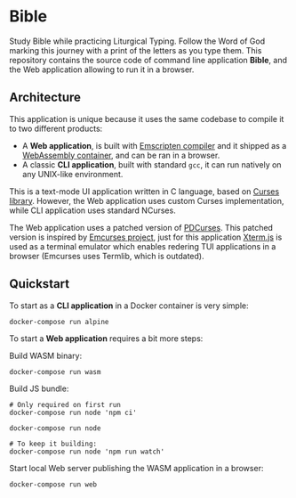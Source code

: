 # Bible

Study Bible while practicing Liturgical Typing. Follow the Word of God marking
this journey with a print of the letters as you type them. This repository
contains the source code of command line application **Bible**, and the Web
application allowing to run it in a browser.

## Architecture

This application is unique because it uses the same codebase to compile it to
two different products:

- A **Web application**, is built with [Emscripten compiler][1] and it shipped
  as a [WebAssembly container][2], and can be ran in a browser.
- A classic **CLI application**, built with standard `gcc`, it can run natively
  on any UNIX-like environment.

This is a text-mode UI application written in C language, based on
[Curses library][3]. However, the Web application uses custom Curses
implementation, while CLI application uses standard NCurses.

The Web application uses a patched version of [PDCurses][4]. This patched
version is inspired by [Emcurses project][5], just for this application
[Xterm.js][6] is used as a terminal emulator which enables redering TUI
applications in a browser (Emcurses uses Termlib, which is outdated).

## Quickstart

To start as a **CLI application** in a Docker container is very simple:

    docker-compose run alpine

To start a **Web application** requires a bit more steps:

Build WASM binary:

    docker-compose run wasm

Build JS bundle:

    # Only required on first run
    docker-compose run node 'npm ci'

    docker-compose run node

    # To keep it building:
    docker-compose run node 'npm run watch'

Start local Web server publishing the WASM application
in a browser:

    docker-compose run web

[1]: https://emscripten.org/    
[2]: https://webassembly.org/
[3]: https://en.wikipedia.org/wiki/Curses_(programming_library)
[4]: https://pdcurses.org/
[5]: https://github.com/rhaberkorn/emcurses
[6]: https://xtermjs.org/
